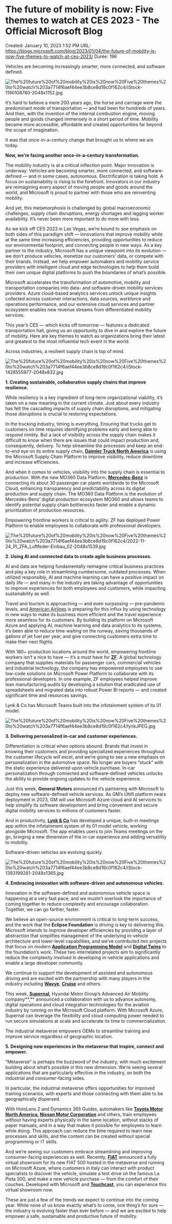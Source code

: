 # The future of mobility is now: Five themes to watch at CES 2023 - The Official Microsoft Blog

Created: January 10, 2023 1:52 PM
URL: https://blogs.microsoft.com/blog/2023/01/04/the-future-of-mobility-is-now-five-themes-to-watch-at-ces-2023/
Durée: 196

Vehicles are becoming increasingly smarter, more connected, and software defined.

![The%20future%20of%20mobility%20is%20now%20Five%20themes%20to%20watch%203a7714f6aef44ee3b8ce8d19c0f162c4/iStock-1190108780-2048x1152.jpg](The%20future%20of%20mobility%20is%20now%20Five%20themes%20to%20watch%203a7714f6aef44ee3b8ce8d19c0f162c4/iStock-1190108780-2048x1152.jpg)

It’s hard to believe a mere 200 years ago, the horse and carriage were the predominant mode of transportation — and had been for hundreds of years. And then, with the invention of the internal combustion engine, moving people and goods changed immensely in a short period of time. Mobility became more accessible, affordable and created opportunities far beyond the scope of imagination.

It was that once-in-a-century change that brought us to where we are today.

**Now, we’re facing another once-in-a-century transformation.**

The mobility industry is at a critical inflection point. Major innovation is underway: Vehicles are becoming smarter, more connected, and software-defined — and in some cases, autonomous. Electrification is taking hold. A focus on sustainability is rising to the forefront. Innovators in our industry are reimagining every aspect of moving people and goods around the world, and Microsoft is proud to partner with those who are reinventing mobility.

And yet, this metamorphosis is challenged by global macroeconomic challenges, supply chain disruptions, energy shortages and lagging worker availability. It’s never been more important to do more with less.

As we kick off CES 2023 in Las Vegas, we’re bound to see emphasis on both sides of this paradigm shift — innovations that improve mobility while at the same time increasing efficiencies, providing opportunities to reduce our environmental footprint, and connecting people in new ways. As a key partner to the industry, Microsoft has a unique viewpoint into its evolution — we don’t produce vehicles, monetize our customers’ data, or compete with their brands. Instead, we help empower automakers and mobility service providers with intelligent cloud and edge technologies to help them build their own unique digital platforms to push the boundaries of what’s possible.

Microsoft accelerates the transformation of automotive, mobility and transportation companies into data- and software-driven mobility services providers. Azure cloud-based analytics services unlock unique insights collected across customer interactions, data sources, workforce and operations performance, and our extensive cloud services and partner ecosystem enables new revenue streams from differentiated mobility services.

This year’s CES — which kicks off tomorrow — features a dedicated transportation hall, giving us an opportunity to dive in and explore the future of mobility. Here are key themes to watch as organizations bring their latest and greatest to the most influential tech event in the world.

Across industries, a resilient supply chain is top of mind.

![The%20future%20of%20mobility%20is%20now%20Five%20themes%20to%20watch%203a7714f6aef44ee3b8ce8d19c0f162c4/iStock-1428555977-2048x832.jpg](The%20future%20of%20mobility%20is%20now%20Five%20themes%20to%20watch%203a7714f6aef44ee3b8ce8d19c0f162c4/iStock-1428555977-2048x832.jpg)

**1. Creating sustainable, collaborative supply chains that improve resilience.**

While resiliency is a key ingredient of long-term organizational viability, it’s taken on a new meaning in the current climate. Just about every industry has felt the cascading impacts of supply chain disruptions, and mitigating those disruptions is crucial to restoring expectations.

In the trucking industry, timing is everything. Ensuring that trucks get to customers on time requires identifying problems early and being able to respond nimbly. But a lack of visibility across the supply chain makes it difficult to know when there are issues that could impact production and, consequently, delivery. To help streamline the processes and keep an end-to-end eye on its entire supply chain, **[Daimler Truck North America](https://news.microsoft.com/transform/why-the-cio-of-daimler-truck-north-america-believes-data-and-technology-can-help-solve-supply-chain-problems/)** is using the Microsoft Supply Chain Platform to improve visibility, reduce downtime and increase efficiencies.

And when it comes to vehicles, visibility into the supply chain is essential to production. With the new MO360 Data Platform, **[Mercedes-Benz](https://news.microsoft.com/2022/10/12/mercedes-benz-and-microsoft-collaborate-to-boost-efficiency-resilience-and-sustainability-in-car-production/)** is connecting its about 30 passenger car plants worldwide to the Microsoft Cloud, enhancing transparency and predictability across its digital production and supply chain. The MO360 Data Platform is the evolution of Mercedes-Benz’ digital production ecosystem MO360 and allows teams to identify potential supply chain bottlenecks faster and enable a dynamic prioritization of production resources.

Empowering frontline workers is critical to agility. ZF has deployed Power Platform to enable employees to collaborate with professional developers.

![The%20future%20of%20mobility%20is%20now%20Five%20themes%20to%20watch%203a7714f6aef44ee3b8ce8d19c0f162c4/2022-11-24_PI_ZFA_Luftfeder-Einbau_02-2048x1539.jpg](The%20future%20of%20mobility%20is%20now%20Five%20themes%20to%20watch%203a7714f6aef44ee3b8ce8d19c0f162c4/2022-11-24_PI_ZFA_Luftfeder-Einbau_02-2048x1539.jpg)

**2. Using AI and connected data to create agile business processes.**

AI and data are helping fundamentally reimagine critical business practices and play a key role in streamlining cumbersome, outdated processes. When utilized responsibly, AI and machine learning can have a positive impact on daily life — and many in the industry are taking advantage of opportunities to improve experiences for both employees and customers, while impacting sustainability as well.

Travel and tourism is approaching — and even surpassing — pre-pandemic levels, and [American Airlines](https://news.microsoft.com/2022/05/18/american-airlines-and-microsoft-partnership-takes-flight-to-create-a-smoother-travel-experience-for-customers-and-better-technology-tools-for-team-members/) is preparing for this influx by using technology in new ways to make its business more efficient and the travel experience more seamless for its customers. By building its platform on Microsoft Azure and applying AI, machine learning and data analytics to its systems, it’s been able to reduce time waiting on the runway, saving thousands of gallons of jet fuel per year, and give connecting customers extra time to make their next flights.

With 180+ production locations around the world, empowering frontline workers isn’t a nice to have — it’s a *must* have for **[ZF](https://www.youtube.com/watch?v=X8WD9vbiqPg)**. A global technology company that supplies materials for passenger cars, commercial vehicles and industrial technology, the company has empowered employees to use low-code solutions on Microsoft Power Platform to collaborate with its professional developers. In one example, ZF employees helped improve lean manufacturing audits by developing a solution that eradicated use of spreadsheets and migrated data into robust Power BI reports — and created significant time and resources savings.

Lynk & Co has Microsoft Teams built into the infotainment system of its 01 model.

![The%20future%20of%20mobility%20is%20now%20Five%20themes%20to%20watch%203a7714f6aef44ee3b8ce8d19c0f162c4/lynkJPEG.jpg](The%20future%20of%20mobility%20is%20now%20Five%20themes%20to%20watch%203a7714f6aef44ee3b8ce8d19c0f162c4/lynkJPEG.jpg)

**3. Delivering personalized in-car and customer experiences.**

Differentiation is critical when options abound. Brands that invest in knowing their customers and providing specialized experiences throughout the customer lifecycle will excel, and we’re going to see a new emphasis on personalization in the automotive space. No longer are buyers “stuck” with the static experience delivered upon vehicle purchase. In-car personalization through connected and software-defined vehicles unlocks the ability to provide ongoing updates to the vehicle experience.

Just this week, **General Motors** announced it’s partnering with Microsoft to deploy new software-defined vehicle services. As GM’s Ultifi platform nears deployment in 2023, GM will use Microsoft Azure cloud and AI services to help simplify its software development and bring convenient and secure digital mobility services to millions of customers faster.

And in productivity, **[Lynk & Co](https://customers.microsoft.com/en-us/story/1555937211614860485-Lynkandco-automotive-teamsplatform)** has developed a unique, built-in meetings app within the infotainment system of its 01 model vehicle, working alongside Microsoft. The app enables users to join Teams meetings on the go, bringing a new dimension of the in-car experience and adding versatility to mobility.

Software-driven vehicles are evolving quickly.

![The%20future%20of%20mobility%20is%20now%20Five%20themes%20to%20watch%203a7714f6aef44ee3b8ce8d19c0f162c4/iStock-1393199281-2048x1365.jpg](The%20future%20of%20mobility%20is%20now%20Five%20themes%20to%20watch%203a7714f6aef44ee3b8ce8d19c0f162c4/iStock-1393199281-2048x1365.jpg)

**4. Embracing innovation with software-driven and autonomous vehicles.**

Innovation in the software-defined and autonomous vehicle space is happening at a very fast pace, and we mustn’t overlook the importance of coming together to reduce complexity and encourage collaboration. Together, we can go farther, faster.

We believe an open-source environment is critical to long-term success, and the work that the **Eclipse Foundation** is driving is key to delivering this. Microsoft intends to improve developer efficiencies by providing a layer of abstraction that simplifies management of the underlying in-vehicle architecture and lower-level capabilities, and we’ve contributed two projects that focus on modern **[Application Programming Model](https://projects.eclipse.org/projects/automotive.chariott)** and **[Digital Twins](https://projects.eclipse.org/projects/automotive.ibeji)** to the foundation’s work. These two interrelated projects aim to significantly reduce the complexity involved in developing in-vehicle applications and enable a large developer community.

We continue to support the development of assisted and autonomous driving and are excited with the partnership with many players in the industry including **[Wavye](https://www.youtube.com/watch?v=pjKNX1K0ZAoevent_type%3D64571)**, **[Cruise](https://news.microsoft.com/2021/01/19/cruise-and-gm-team-up-with-microsoft-to-commercialize-self-driving-vehicles/)** and others.

This week, **[Supernal](https://newsroom.supernal.aero/hyundai-motor-groups-supernal-and-microsoft-collaborate-to-advance-critical-technology-for-aam-42b1ce6ca866),** Hyundai Motor Group’s Advanced Air Mobility company**,** announced a collaboration with us to advance autonomy, digital operations and cloud integration technologies for the aviation industry by running on the Microsoft Cloud platform. With Microsoft Azure, Supernal can leverage the flexibility and cloud computing power needed to run secure simulations at scale and accelerate its time to commercialization.

The industrial metaverse empowers OEMs to streamline training and improve service regardless of geographic location.

**5. Designing new experiences in the metaverse that inspire, connect and empower.**

“Metaverse” is perhaps the buzzword of the industry, with much excitement building about what’s possible in this new dimension. We’re seeing several applications that are particularly effective in the industry, on both the industrial and consumer-facing sides.

In particular, the industrial metaverse offers opportunities for improved training scenarios, with experts and those connecting with them able to be geographically dispersed.

With HoloLens 2 and Dynamics 365 Guides, automakers like **[Toyota Motor North America](https://news.microsoft.com/innovation-stories/hololens-2-industrial-metaverse/), [Nissan Motor Corporation](https://customers.microsoft.com/en-us/story/1527850848809847416-nissan-motor-automotive-hololens-dynamics-365-en-japan)** and others, train employees without having experts physically in the same location, without stacks of paper manuals, and in a way that makes it possible for employees to learn while doing. This approach can reduce the time required to learn new processes and skills, and the content can be created without special programming or IT skills.

And we’re seeing our customers embrace streamlining and improving consumer-facing experiences as well. Recently, **[FIAT](https://nocache.media.stellantis.com/em-en/fiat/press/fiat-metaverse-store-the-world-s-first-metaverse-powered-showroom-a-revolution-in-customer-experience#:~:text=PRESS%20RELEASES%2001%20Dec%202022%20FIAT%20Metaverse%20Store%2C,live%20dialog%20between%20the%20customer%20and%20the%20Brand.)** announced a fully virtual showroom for its new FIAT 500 hosted in the metaverse and running on Microsoft Azure, where customers in Italy can interact with product specialists to discover the vehicle, simulate a test drive on the famous La Pista 500, and make a new vehicle purchase — from the comfort of their couches. Developed with Microsoft and **[Touchcast](https://youtu.be/2uA-YPrRWhw)**, you can experience this virtual showroom now.

These are just a few of the trends we expect to continue into the coming year. While none of us know exactly what’s to come, one thing’s for sure — the industry is evolving faster than ever before — and we are excited to help empower a safe, sustainable and productive future of mobility.